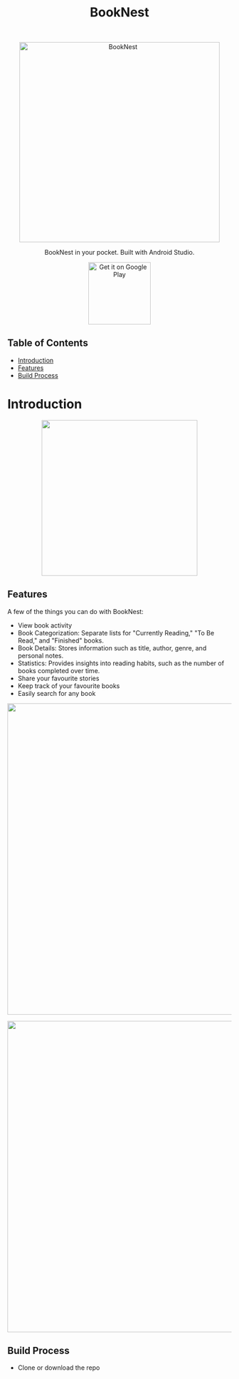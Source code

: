 <h1 align="center"> BookNest </h1> <br>
<p align="center">
  <a href="https://gitpoint.co/">
    <img alt="BookNest" title="BookNest" src="http://i.imgur.com/VShxJHs.png" width="450">
  </a>
</p>

<p align="center">
  BookNest in your pocket. Built with Android Studio.
</p>

<p align="center">
  <a href="https://play.google.com/store/apps/details?id=com.gitpoint">
    <img alt="Get it on Google Play" title="Google Play" src="http://i.imgur.com/mtGRPuM.png" width="140">
  </a>
</p>

<!-- START doctoc generated TOC please keep comment here to allow auto update -->
<!-- DON'T EDIT THIS SECTION, INSTEAD RE-RUN doctoc TO UPDATE -->
## Table of Contents

- [Introduction](#introduction)
- [Features](#features)
- [Build Process](#build-process)

<!-- END doctoc generated TOC please keep comment here to allow auto update -->

# Introduction

<p align="center">
  <img src = "http://i.imgur.com/HowF6aM.png" width=350>
</p>

## Features

A few of the things you can do with BookNest:

* View book activity 
* Book Categorization: Separate lists for "Currently Reading," "To Be Read," and "Finished" books.
* Book Details: Stores information such as title, author, genre, and personal notes.
* Statistics: Provides insights into reading habits, such as the number of books completed over time.
* Share your favourite stories
* Keep track of your favourite books
* Easily search for any book 

<p align="center">
  <img src = "http://i.imgur.com/IkSnFRL.png" width=700>
</p>

<p align="center">
  <img src = "http://i.imgur.com/0iorG20.png" width=700>
</p>


## Build Process

- Clone or download the repo
